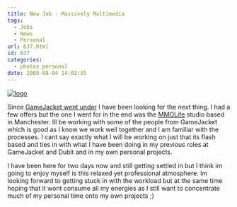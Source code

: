 ```yaml
---
title: New Job - Massively Multimedia
tags:
  - Jobs
  - News
  - Personal
url: 637.html
id: 637
categories:
  - photos personal
date: 2009-08-04 14:02:35
---
```


[![logo](https://mikecann.co.uk/wp-content/uploads/2009/08/logo.png "logo")](https://mikecann.co.uk/wp-content/uploads/2009/08/logo.png)

Since [GameJacket went under](https://www.mikecann.co.uk/photos-personal/fare-the-well-gamejacket/) I have been looking for the next thing. I had a few offers but the one I went for in the end was the [MMOLife](https://www.mmolife.org/) studio based in Manchester. Ill be working with some of the people from GameJacket which is good as I know we work well together and I am familiar with the processes. I cant say exactly what I will be working on just that its flash based and ties in with what I have been doing in my previous roles at GameJacket and Dubit and in my own personal projects.<!-- more -->

I have been here for two days now and still getting settled in but I think im going to enjoy myself is this relaxed yet professional atmosphere. Im looking forward to getting stuck in with the workload but at the same time hoping that it wont consume all my energies as I still want to concentrate much of my personal time onto my own projects ;)